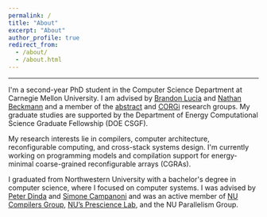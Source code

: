 ```yaml
---
permalink: /
title: "About"
excerpt: "About"
author_profile: true
redirect_from: 
  - /about/
  - /about.html
---
```


---

I'm a second-year PhD student in the Computer Science Department at Carnegie
Mellon University. I am advised by [Brandon Lucia](https://brandonlucia.com/)
and [Nathan Beckmann](https://www.cs.cmu.edu/~beckmann/) and a member of the
[abstract](http://abstract.ece.cmu.edu/) and [CORGi](https://cmu-corgi.github.io/) 
research groups. My graduate studies are supported by the Department of Energy 
Computational Science Graduate Fellowship (DOE CSGF). 

My research interests lie in compilers, computer architecture, 
reconfigurable computing, and cross-stack systems design.
I'm currently working on programming models and compilation support 
for energy-minimal coarse-grained reconfigurable arrays (CGRAs). 

I graduated from Northwestern University with a bachelor's degree 
in computer science, where I focused on computer systems. 
I was advised by [Peter Dinda](http://pdinda.org/) and 
[Simone Campanoni](https://users.cs.northwestern.edu/~simonec/) and 
was an active member of [NU Compilers Group](https://users.cs.northwestern.edu/~simonec/Team.html#Collaboration),
[NU’s Prescience Lab](http://www.presciencelab.org/), and the NU Parallelism Group. 
